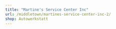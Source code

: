 ```yaml
---
title: "Martine's Service Center Inc"
url: /middletown/martines-service-center-inc-2/
shop: Autowerkstatt
---
```

